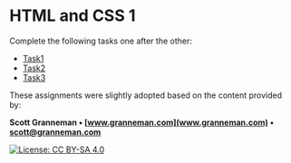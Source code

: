 # HTML and CSS 1

Complete the following tasks one after the other:

- [Task1](Task1.md)
- [Task2](Task2.md)
- [Task3](Task3.md)

These assignments were slightly adopted based on the content provided by:

**Scott Granneman • [www.granneman.com](www.granneman.com) • scott@granneman.com**

[![License: CC BY-SA 4.0](https://licensebuttons.net/l/by-sa/4.0/80x15.png)](https://creativecommons.org/licenses/by-sa/4.0/)
